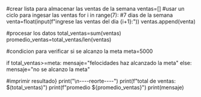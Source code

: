 #crear lista para almacenar las ventas de la semana
ventas=[]
#usar un ciclo para ingesar las ventas
for i in range(7): #7 dias de la semana
    venta=float(input(f"ingrese las ventas del dia {i+1}:"))
    ventas.append(venta)

#procesar los datos
total_ventas=sum(ventas)
promedio_ventas=total_ventas/len(ventas)

#condicion para verificar si se alcanzo la meta
meta=5000

if total_ventas>=meta:
    mensaje="felocidades haz alcanzado la meta"
else: 
    mensaje="no se alcanzo la meta"

#imprimir resultado}
print("\n----reorte----")
print(f"total de ventas: $(total_ventas)")
print(f"promedio ${promedio_ventas}")
print(mensaje) 

